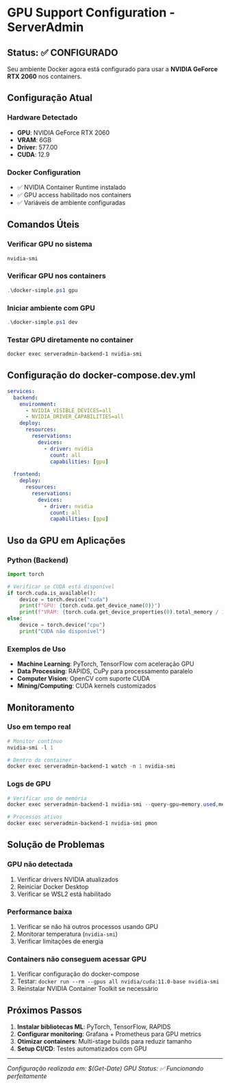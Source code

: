 # GPU Support Configuration - ServerAdmin

## Status: ✅ CONFIGURADO

Seu ambiente Docker agora está configurado para usar a **NVIDIA GeForce RTX 2060** nos containers.

## Configuração Atual

### Hardware Detectado
- **GPU**: NVIDIA GeForce RTX 2060
- **VRAM**: 6GB
- **Driver**: 577.00
- **CUDA**: 12.9

### Docker Configuration
- ✅ NVIDIA Container Runtime instalado
- ✅ GPU access habilitado nos containers
- ✅ Variáveis de ambiente configuradas

## Comandos Úteis

### Verificar GPU no sistema
```powershell
nvidia-smi
```

### Verificar GPU nos containers
```powershell
.\docker-simple.ps1 gpu
```

### Iniciar ambiente com GPU
```powershell
.\docker-simple.ps1 dev
```

### Testar GPU diretamente no container
```powershell
docker exec serveradmin-backend-1 nvidia-smi
```

## Configuração do docker-compose.dev.yml

```yaml
services:
  backend:
    environment:
      - NVIDIA_VISIBLE_DEVICES=all
      - NVIDIA_DRIVER_CAPABILITIES=all
    deploy:
      resources:
        reservations:
          devices:
            - driver: nvidia
              count: all
              capabilities: [gpu]
  
  frontend:
    deploy:
      resources:
        reservations:
          devices:
            - driver: nvidia
              count: all
              capabilities: [gpu]
```

## Uso da GPU em Aplicações

### Python (Backend)
```python
import torch

# Verificar se CUDA está disponível
if torch.cuda.is_available():
    device = torch.device("cuda")
    print(f"GPU: {torch.cuda.get_device_name(0)}")
    print(f"VRAM: {torch.cuda.get_device_properties(0).total_memory / 1024**3:.1f}GB")
else:
    device = torch.device("cpu")
    print("CUDA não disponível")
```

### Exemplos de Uso
- **Machine Learning**: PyTorch, TensorFlow com aceleração GPU
- **Data Processing**: RAPIDS, CuPy para processamento paralelo
- **Computer Vision**: OpenCV com suporte CUDA
- **Mining/Computing**: CUDA kernels customizados

## Monitoramento

### Uso em tempo real
```powershell
# Monitor contínuo
nvidia-smi -l 1

# Dentro do container
docker exec serveradmin-backend-1 watch -n 1 nvidia-smi
```

### Logs de GPU
```powershell
# Verificar uso de memória
docker exec serveradmin-backend-1 nvidia-smi --query-gpu=memory.used,memory.total --format=csv

# Processos ativos
docker exec serveradmin-backend-1 nvidia-smi pmon
```

## Solução de Problemas

### GPU não detectada
1. Verificar drivers NVIDIA atualizados
2. Reiniciar Docker Desktop
3. Verificar se WSL2 está habilitado

### Performance baixa
1. Verificar se não há outros processos usando GPU
2. Monitorar temperatura (`nvidia-smi`)
3. Verificar limitações de energia

### Containers não conseguem acessar GPU
1. Verificar configuração do docker-compose
2. Testar: `docker run --rm --gpus all nvidia/cuda:11.0-base nvidia-smi`
3. Reinstalar NVIDIA Container Toolkit se necessário

## Próximos Passos

1. **Instalar bibliotecas ML**: PyTorch, TensorFlow, RAPIDS
2. **Configurar monitoring**: Grafana + Prometheus para GPU metrics
3. **Otimizar containers**: Multi-stage builds para reduzir tamanho
4. **Setup CI/CD**: Testes automatizados com GPU

---
*Configuração realizada em: $(Get-Date)*
*GPU Status: ✅ Funcionando perfeitamente*
